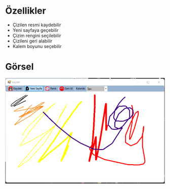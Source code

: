 # Özellikler
- Çizilen resmi kaydebilir
- Yeni sayfaya geçebilir 
- Çizim rengini seçilebilir
- Çizileni geri alabilir
- Kalem boyunu seçebilir
# Görsel
![Uygulama](https://github.com/Furkannc/c-sharp-paint-app/blob/main/paintapp/paintapp/image.png?raw=true)
